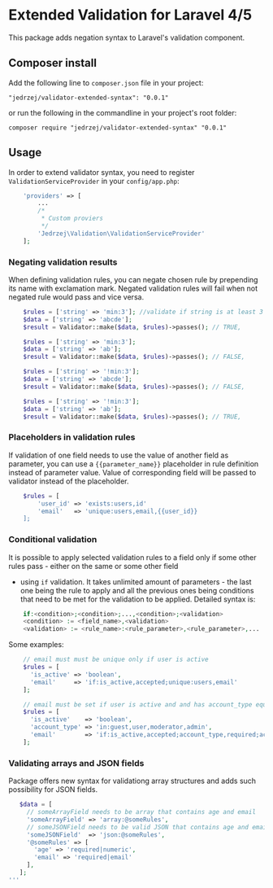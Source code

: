# Extended Validation for Laravel 4/5

This package adds negation syntax to Laravel's validation component.

## Composer install

Add the following line to `composer.json` file in your project:

    "jedrzej/validator-extended-syntax": "0.0.1"

or run the following in the commandline in your project's root folder:

    composer require "jedrzej/validator-extended-syntax" "0.0.1"

## Usage

In order to extend validator syntax, you need to register `ValidationServiceProvider` in your `config/app.php`:

```php
    'providers' => [
        ...
        /*
         * Custom proviers
         */
        'Jedrzej\Validation\ValidationServiceProvider'
    ];
```

### Negating validation results

When defining validation rules, you can negate chosen rule by prepending its name with exclamation mark.
Negated validation rules will fail when not negated rule would pass and vice versa.

```php
    $rules = ['string' => 'min:3']; //validate if string is at least 3 characters long
    $data = ['string' => 'abcde'];
    $result = Validator::make($data, $rules)->passes(); // TRUE,

    $rules = ['string' => 'min:3'];
    $data = ['string' => 'ab'];
    $result = Validator::make($data, $rules)->passes(); // FALSE,

    $rules = ['string' => '!min:3'];
    $data = ['string' => 'abcde'];
    $result = Validator::make($data, $rules)->passes(); // FALSE,

    $rules = ['string' => '!min:3'];
    $data = ['string' => 'ab'];
    $result = Validator::make($data, $rules)->passes(); // TRUE,
```

### Placeholders in validation rules

If validation of one field needs to use the value of another field as parameter, you can use a `{{parameter_name}}` placeholder in rule definition instead of parameter value.
Value of corresponding field will be passed to validator instead of the placeholder.

```php
    $rules = [
        'user_id' => 'exists:users,id'
        'email'   => 'unique:users,email,{{user_id}}
    ];
```

### Conditional validation

It is possible to apply selected validation rules to a field only if some other rules pass - either on the same or some other field
- using `if` validation. It takes unlimited amount of parameters - the last one being the rule to apply and all the previous
ones being conditions that need to be met for the validation to be applied. Detailed syntax is:

```php
    if:<condition>;<condition>;...,<condition>;<validation>
    <condition> := <field_name>,<validation>
    <validation> := <rule_name>:<rule_parameter>,<rule_parameter>,...
```

Some examples:

```php
    // email must must be unique only if user is active
    $rules = [
      'is_active' => 'boolean',
      'email'     => 'if:is_active,accepted;unique:users,email'
    ];

    // email must be set if user is active and and has account_type equal to admin or moderator
    $rules = [
      'is_active'    => 'boolean',
      'account_type' => 'in:guest,user,moderator,admin',
      'email'        => 'if:is_active,accepted;account_type,required;account_type,in:admin,moderator;required'
    ];
```

### Validating arrays and JSON fields

Package offers new syntax for validationg array structures and adds such possibility for JSON fields.

```php
   $data = [
     // someArrayField needs to be array that contains age and email
     'someArrayField' => 'array:@someRules',
     // someJSONField needs to be valid JSON that contains age and email
     'someJSONField'  => 'json:@someRules',
     '@someRules' => [
       'age' => 'required|numeric',
       'email' => 'required|email'
     ],
   ];
'''
